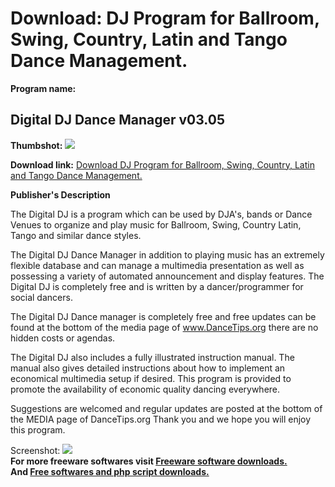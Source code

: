 # Download: DJ Program for Ballroom, Swing, Country, Latin and Tango Dance Management.

**Program name:**

## Digital DJ Dance Manager v03.05

  
**Thumbshot:** ![](http://www.freewarefiles.com/screenshot/digitaldj_md.gif)   
  
**Download link:** [Download DJ Program for Ballroom, Swing, Country, Latin and Tango Dance Management.](http://freesoftwares.boysofts.com/Digital-DJ-Dance-Manager_program_76053.html)  
  


**Publisher's Description**  
  


The Digital DJ is a program which can be used by DJA's, bands or Dance Venues to organize and play music for Ballroom, Swing, Country Latin, Tango and similar dance styles. 

The Digital DJ Dance Manager in addition to playing music has an extremely flexible database and can manage a multimedia presentation as well as possessing a variety of automated announcement and display features. The Digital DJ is completely free and is written by a dancer/programmer for social dancers.

The Digital DJ Dance manager is completely free and free updates can be found at the bottom of the media page of www.DanceTips.org there are no hidden costs or agendas.

The Digital DJ also includes a fully illustrated instruction manual. The manual also gives detailed instructions about how to implement an economical multimedia setup if desired. This program is provided to promote the availability of economic quality dancing everywhere.

Suggestions are welcomed and regular updates are posted at the bottom of the MEDIA page of DanceTips.org Thank you and we hope you will enjoy this program.

  
  
Screenshot: ![](http://www.freewarefiles.com/screenshot/digitaldj.gif)   
**For more freeware softwares visit [Freeware software downloads.](http://freesoftwares.boysofts.com/)**   
**And [Free softwares and php script downloads.](http://www.boysofts.com/)**
